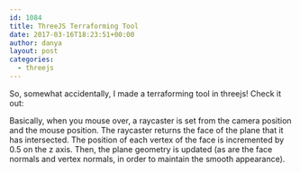 ```yaml
---
id: 1084
title: ThreeJS Terraforming Tool
date: 2017-03-16T18:23:51+00:00
author: danya
layout: post
categories:
  - threejs 
---
```

So, somewhat accidentally, I made a terraforming tool in threejs! Check it out:
<!--more-->
Basically, when you mouse over, a raycaster is set from the camera position and the mouse position. The raycaster returns the face of the plane that it has intersected. The position of each vertex of the face is incremented by 0.5 on the z axis. Then, the plane geometry is updated (as are the face normals and vertex normals, in order to maintain the smooth appearance).
<script async src="//jsfiddle.net/danyalette/xpynzxpo/13/embed/result,js,css/"></script
</p>
